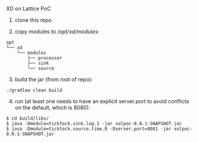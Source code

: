 XD on Lattice PoC

1. clone this repo.

2. copy modules to */opt/xd/modules*:

````
opt
└── xd
    └── modules
        ├── processor
        ├── sink
        └── source
````

3. build the jar (from root of repo):

````
./gradlew clean build
````

4. run (at least one needs to have an explicit server.port to avoid conflicts on the default, which is 8080):

````
$ cd build/libs/
$ java -Dmodule=ticktock.sink.log.1 -jar xolpoc-0.0.1-SNAPSHOT.jar
$ java -Dmodule=ticktock.source.time.0 -Dserver.port=8081 -jar xolpoc-0.0.1-SNAPSHOT.jar
````

